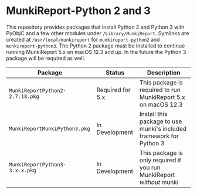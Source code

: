 # MunkiReport-Python 2 and 3

This repository provides packages that install Python 2 and Python 3 with PyObjC and a few other modules under `/Library/MunkiReport`. Symlinks are created at `/usr/local/munkireport` for `munkireport-python2` and `munkireport-python3`. The Python 2 package must be installed to continue running MunkiReport 5.x on macOS 12.3 and up. In the future the Python 3 package will be required as well.

| Package | Status | Description |
| --- | --- | --- |
| `MunkiReportPython2-2.7.18.pkg` | Required for 5.x | This package is required to run MunkiReport 5.x on macOS 12.3 |
| `MunkiReportMunkiPython3.pkg` | In Development | Install this package to use munki's included framework for Python 3 |
| `MunkiReportPython3-3.x.x.pkg` | In Development | This package is only required if you run MunkiReport *without* munki |
